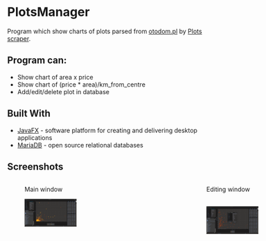 # PlotsManager

Program which show charts of plots parsed from [otodom.pl](https://www.otodom.pl/) by [Plots scraper](https://github.com/Dimonium-239/Scraper).

## Program can:
- Show chart of area x price
- Show chart of (price * area)/km_from_centre
- Add/edit/delete plot in database

## Built With
* [JavaFX](https://openjfx.io/) - software platform for creating and delivering desktop applications
* [MariaDB](https://mariadb.org/) - open source relational databases

## Screenshots 
<div style="width:800px;">
    <figure class="image1" style="width:300px; float:left;">
        <figcaption>Main window</figcaption>
        <p><img src="https://github.com/Dimonium-239/PlotsManager/blob/master/Screenshots/MainWindowPlots.png" width="40%" alt="Main window"></p>
    </figure>
    <figure class="image2" style="width:300px; float:right;">
        <figcaption>Editing window</figcaption><br>
        <p><img src="https://github.com/Dimonium-239/PlotsManager/blob/master/Screenshots/EditPlotPlots.png" width="40%" alt="Editing window"></p>
    </figure>
</div>
